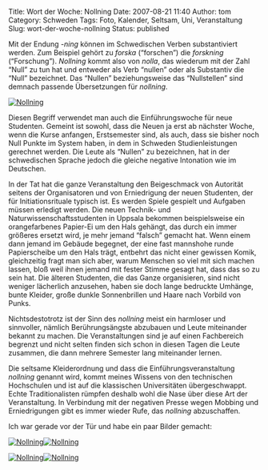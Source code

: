 Title: Wort der Woche: Nollning
Date: 2007-08-21 11:40
Author: tom
Category: Schweden
Tags: Foto, Kalender, Seltsam, Uni, Veranstaltung
Slug: wort-der-woche-nollning
Status: published

Mit der Endung *-ning* können im Schwedischen Verben substantiviert
werden. Zum Beispiel gehört zu *forska* (“forschen”) die *forskning*
(“Forschung”). *Nollning* kommt also von *nolla*, das wiederum mit der
Zahl “Null” zu tun hat und entweder als Verb “nullen” oder als
Substantiv die “Null” bezeichnet. Das “Nullen” beziehungsweise das
“Nullstellen” sind demnach passende Übersetzungen für *nollning*.

[![Nollning](http://www.fiket.de/pic/0k5_s.jpg "Nollning")](http://www.fiket.de/pic/0k5_l.jpg)

Diesen Begriff verwendet man auch die Einführungswoche für neue
Studenten. Gemeint ist sowohl, dass die Neuen ja erst ab nächster Woche,
wenn die Kurse anfangen, Erstsemester sind, als auch, dass sie bisher
noch Null Punkte im System haben, in dem in Schweden Studienleistungen
gerechnet werden. Die Leute als “Nullen” zu bezeichnen, hat in der
schwedischen Sprache jedoch die gleiche negative Intonation wie im
Deutschen.

In der Tat hat die ganze Veranstaltung den Beigeschmack von Autorität
seitens der Organisatoren und von Erniedrigung der neuen Studenten, der
für Initiationsrituale typisch ist. Es werden Spiele gespielt und
Aufgaben müssen erledigt werden. Die neuen Technik- und
Naturwissenschaftsstudenten in Uppsala bekommen beispielsweise ein
orangefarbenes Papier-Ei um den Hals gehängt, das durch ein immer
größeres ersetzt wird, je mehr jemand “falsch” gemacht hat. Wenn einem
dann jemand im Gebäude begegnet, der eine fast mannshohe runde
Papierscheibe um den Hals trägt, entbehrt das nicht einer gewissen
Komik, gleichzeitig fragt man sich aber, warum Menschen so viel mit sich
machen lassen, bloß weil ihnen jemand mit fester Stimme gesagt hat, dass
das so zu sein hat. Die älteren Studenten, die das Ganze organisieren,
sind nicht weniger lächerlich anzusehen, haben sie doch lange bedruckte
Umhänge, bunte Kleider, große dunkle Sonnenbrillen und Haare nach
Vorbild von Punks.

Nichtsdestotrotz ist der Sinn des *nollning* meist ein harmloser und
sinnvoller, nämlich Berührungsängste abzubauen und Leute miteinander
bekannt zu machen. Die Veranstaltungen sind je auf einen Fachbereich
begrenzt und nicht selten finden sich schon in diesen Tagen die Leute
zusammen, die dann mehrere Semester lang miteinander lernen.

Die seltsame Kleiderordnung und dass die Einführungsveranstaltung
*nollning* genannt wird, kommt meines Wissens von den technischen
Hochschulen und ist auf die klassischen Universitäten übergeschwappt.
Echte Traditionalisten rümpfen deshalb wohl die Nase über diese Art der
Veranstaltung. In Verbindung mit der negativen Presse wegen Mobbing und
Erniedrigungen gibt es immer wieder Rufe, das *nollning* abzuschaffen.

Ich war gerade vor der Tür und habe ein paar Bilder gemacht:
<!--more Ansehen &raquo; -->

[![Nollning](http://www.fiket.de/pic/0k3_s.jpg "Nollning")](http://www.fiket.de/pic/0k3_l.jpg)[![Nollning](http://www.fiket.de/pic/0k1_s.jpg "Nollning")](http://www.fiket.de/pic/0k1_l.jpg)

[![Nollning](http://www.fiket.de/pic/0k2_s.jpg "Nollning")](http://www.fiket.de/pic/0k2_l.jpg)[![Nollning](http://www.fiket.de/pic/0k4_s.jpg "Nollning")](http://www.fiket.de/pic/0k4_l.jpg)

